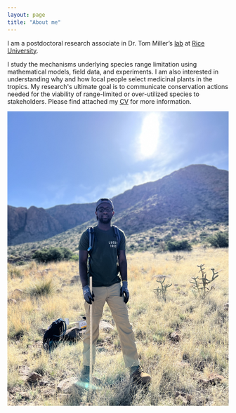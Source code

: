 ```yaml
---
layout: page
title: "About me"
---
```

I am a postdoctoral research associate in Dr. Tom Miller’s <a href="https://miller-lab-ecology.weebly.com" target="_blank">lab</a> at <a href="https://www.rice.edu" target="_blank">Rice University</a>.

I study the mechanisms underlying species range limitation using mathematical models, field data, and experiments. I am also interested in understanding why and how local people select medicinal plants in the tropics. My research's ultimate goal is to communicate conservation actions needed for the viability of range-limited or over-utilized species to stakeholders. Please find attached my <a href="https://drive.google.com/file/d/1AaekZHI0aywzTvNqgLrgP6YZJV-51IIW/view?usp=share_link" target="_blank">CV</a> for more information. 

![Forest](/assets/JM.jpg)
